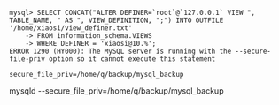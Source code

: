 
```
mysql> SELECT CONCAT("ALTER DEFINER=`root`@`127.0.0.1` VIEW ", TABLE_NAME, " AS ", VIEW_DEFINITION, ";") INTO OUTFILE '/home/xiaosi/view_definer.txt'
    -> FROM information_schema.VIEWS
    -> WHERE DEFINER = 'xiaosi@10.%';
ERROR 1290 (HY000): The MySQL server is running with the --secure-file-priv option so it cannot execute this statement
```


```
secure_file_priv=/home/q/backup/mysql_backup
```

mysqld --secure_file_priv=/home/q/backup/mysql_backup
